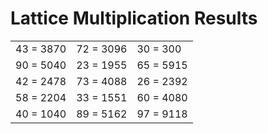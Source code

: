 # Lattice Multiplication Results

|   |   |   |
|---|---|---|
| 43 = 3870 | 72 = 3096 | 30 = 300 |
| 90 = 5040 | 23 = 1955 | 65 = 5915 |
| 42 = 2478 | 73 = 4088 | 26 = 2392 |
| 58 = 2204 | 33 = 1551 | 60 = 4080 |
| 40 = 1040 | 89 = 5162 | 97 = 9118 |
